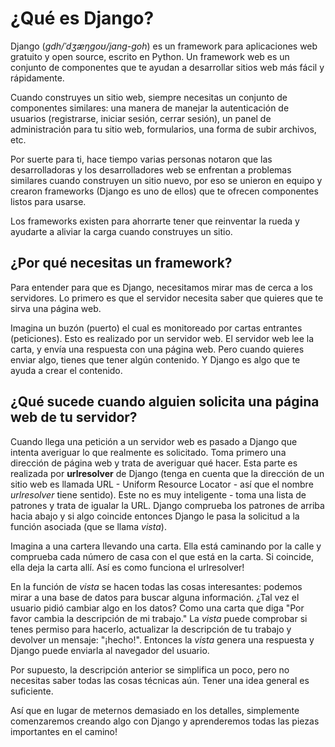 # ¿Qué es Django?

Django (*gdh/ˈdʒæŋɡoʊ/jang-goh*) es un framework para aplicaciones web gratuito y open source, escrito en Python. Un framework web es un conjunto de componentes que te ayudan a desarrollar sitios web más fácil y rápidamente.

Cuando construyes un sitio web, siempre necesitas un conjunto de componentes similares: una manera de manejar la autenticación de usuarios (registrarse, iniciar sesión, cerrar sesión), un panel de administración para tu sitio web, formularios, una forma de subir archivos, etc.

Por suerte para ti, hace tiempo varias personas notaron que las desarrolladoras y los desarrolladores web se enfrentan a problemas similares cuando construyen un sitio nuevo, por eso se unieron en equipo y crearon frameworks (Django es uno de ellos) que te ofrecen componentes listos para usarse.

Los frameworks existen para ahorrarte tener que reinventar la rueda y ayudarte a aliviar la carga cuando construyes un sitio.

## ¿Por qué necesitas un framework?

Para entender para que es Django, necesitamos mirar mas de cerca a los servidores. Lo primero es que el servidor necesita saber que quieres que te sirva una página web.

Imagina un buzón (puerto) el cual es monitoreado por cartas entrantes (peticiones). Esto es realizado por un servidor web. El servidor web lee la carta, y envía una respuesta con una página web. Pero cuando quieres enviar algo, tienes que tener algún contenido. Y Django es algo que te ayuda a crear el contenido.

## ¿Qué sucede cuando alguien solicita una página web de tu servidor?

Cuando llega una petición a un servidor web es pasado a Django que intenta averiguar lo que realmente es solicitado. Toma primero una dirección de página web y trata de averiguar qué hacer. Esta parte es realizada por **urlresolver** de Django (tenga en cuenta que la dirección de un sitio web es llamada URL - Uniform Resource Locator - así que el nombre *urlresolver* tiene sentido). Este no es muy inteligente - toma una lista de patrones y trata de igualar la URL. Django comprueba los patrones de arriba hacia abajo y si algo coincide entonces Django le pasa la solicitud a la función asociada (que se llama *vista*).

Imagina a una cartera llevando una carta. Ella está caminando por la calle y comprueba cada número de casa con el que está en la carta. Si coincide, ella deja la carta allí. Así es como funciona el urlresolver!

En la función de *vista* se hacen todas las cosas interesantes: podemos mirar a una base de datos para buscar alguna información. ¿Tal vez el usuario pidió cambiar algo en los datos? Como una carta que diga "Por favor cambia la descripción de mi trabajo." La *vista* puede comprobar si tenes permiso para hacerlo, actualizar la descripción de tu trabajo y devolver un mensaje: "¡hecho!". Entonces la *vista* genera una respuesta y Django puede enviarla al navegador del usuario.

Por supuesto, la descripción anterior se simplifica un poco, pero no necesitas saber todas las cosas técnicas aún. Tener una idea general es suficiente.

Así que en lugar de meternos demasiado en los detalles, simplemente comenzaremos creando algo con Django y aprenderemos todas las piezas importantes en el camino!
